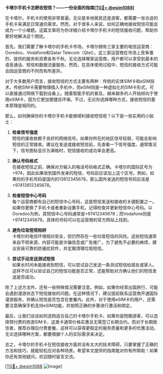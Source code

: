 **卡塔尔手机卡怎麽收短信？——一份全面的指南[[TG💪+ @esim1088](https://t.me/s/esim1088)]**

在卡塔尔，手机卡的使用非常普遍，无论是本地居民还是游客，都需要一张合适的手机卡来满足日常通讯需求。然而，对于很多人来说，如何正确地接收短信可能会成为一个小难题。这篇文章将为你详细介绍卡塔尔手机卡的短信接收问题，帮助你更好地解决这个困扰。

首先，我们需要了解卡塔尔的手机卡市场。卡塔尔拥有三家主要的电信运营商：Ooredoo、Vodafone和Qatar Telecom（Qtel）。这三家运营商在市场上竞争激烈，提供的服务和资费各有千秋。无论选择哪家运营商，用户都可以享受到基本的语音通话、短信和数据流量服务。然而，在具体使用过程中，短信的接收方式可能会因运营商的不同而有所差异。

对于大多数用户而言，接收短信的方式主要有两种：传统的实体SIM卡和eSIM技术。传统SIM卡需要物理插入手机中，而eSIM则是一种虚拟化的SIM卡形式，可以直接通过网络下载到设备上。随着智能手机的普及，越来越多的人开始倾向于使用eSIM卡，因为它更加便捷且环保。不过，无论你选择哪种方式，接收短信的基本原理是相同的。

那么，如何确保你的卡塔尔手机卡能够顺利接收短信呢？以下是一些实用的小贴士：

1. **检查信号强度**  
   短信的接收依赖于良好的网络信号。如果你所在的地区信号较弱，可能会影响短信的正常接收。建议在发送或接收短信前，先查看一下信号强度。通常情况下，信号图标显示为满格时，短信接收的成功率会更高。

2. **确认号码格式**  
   在接收短信之前，确保对方输入的电话号码格式正确。卡塔尔的国际区号为+974，因此如果收到国外发来的短信，号码前应该加上这个区号。例如，如果你的手机号码是国内的13812345678，那么国外发送的短信号码应该是+97413812345678。

3. **检查短信中心号码**  
   每个运营商都有自己的短信中心号码，这是短信发送和接收的关键配置之一。如果你更换了手机卡或者重新设置手机，记得检查并更新短信中心号码。以Ooredoo为例，其短信中心号码通常是+97412345678；而Vodafone则是+97412345679。具体的号码可以在运营商的官方网站上找到。

4. **避免垃圾短信陷阱**  
   卡塔尔的电信环境相对安全，但仍然存在一些垃圾短信的风险。这些短信通常来自不明来源，内容可能是诈骗信息或广告推广。为了避免不必要的麻烦，建议安装可靠的防骚扰软件，并定期清理垃圾短信。

5. **尝试手动发送测试短信**  
   如果长时间未能接收到短信，可以尝试自己发送一条测试短信给朋友或家人。这样不仅可以验证自己的短信功能是否正常，还能帮助对方确认他们的短信发送是否成功。

除了上述方法外，还有一些特殊情况需要注意。例如，如果你经常出国旅行，可能会遇到漫游状态下短信接收的问题。在这种情况下，建议提前联系运营商开通国际漫游服务，并确认短信是否包含在套餐内。此外，对于使用eSIM卡的用户，还需要注意确保手机支持eSIM功能，并按照正确的步骤进行激活和绑定。

最后，让我们谈谈如何选购适合自己的卡塔尔手机卡。如果你是短期游客，可以选择预付费的旅游SIM卡，这类卡通常价格实惠且无需签订长期合约。而对于长期居住者，推荐办理后付费套餐，这样可以获得更稳定的服务质量和更多的优惠活动。无论选择哪种方案，都要根据个人的实际需求来决定。

总之，卡塔尔的手机卡在短信接收方面并没有太大的技术障碍，只要掌握了正确的方法和技巧，就能轻松应对各种场景。希望本文提供的指南能对你有所帮助！如果你还有其他疑问，欢迎随时留言交流。

[[TG💪+ @esim1088](https://t.me/s/esim1088) ![Image](https://i.postimg.cc/4NQfJmqS/Snipaste-2025-05-13-00-14-12.png)]